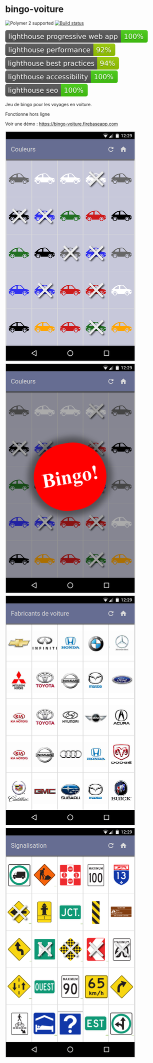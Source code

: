 # bingo-voiture

![Polymer 2 supported](https://img.shields.io/badge/Polymer%202-supported-blue.svg)
[![Build status](https://travis-ci.org/javamaniac/bingo-voiture.svg?branch=master)](https://travis-ci.org/javamaniac/bingo-voiture)

![alt text](lighthouse_progressive_web_app.svg "lighthouse_progressive_web_app.svg")
![alt text](lighthouse_performance.svg "lighthouse_performance")
![alt text](lighthouse_best_practices.svg "lighthouse_best_practices")
![alt text](lighthouse_accessibility.svg "lighthouse_accessibility")
![alt text](lighthouse_seo.svg "lighthouse_seo")

Jeu de bingo pour les voyages en voiture.

Fonctionne hors ligne

Voir une démo : https://bingo-voiture.firebaseapp.com

![alt text](docs/images/couleurs.png "Couleurs")
![alt text](docs/images/bingo.png "Couleurs + Bingo")
![alt text](docs/images/fabriquants.png "Fabriquants")
![alt text](docs/images/signalisation.png "Signalisation")

